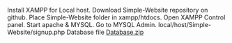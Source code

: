 Install XAMPP for Local host.
Download Simple-Website repository on github.
Place Simple-Website folder in xampp/htdocs.
Open XAMPP Control panel.
Start apache & MYSQL.
Go to MYSQL Admin.
local/host/Simple-Website/signup.php
Database file
[Database.zip](https://github.com/Bakar515/Simple-Website/files/10064739/Database.zip)
